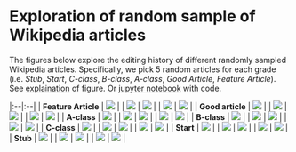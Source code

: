 # Exploration of random sample of Wikipedia articles

The figures below explore the editing history of different randomly sampled Wikipedia articles. Specifically, we pick 5 random articles for each grade (i.e. _Stub_, _Start_, _C-class_, _B-class_, _A-class_, _Good Article_, _Feature Article_). See [explaination](README.md) of figure. Or [jupyter notebook](Exploration_sample.ipynb) with code.

|:--|:--|
| **Feature Article** | ![](charts/contributions_43715.svg) |
| ![](charts/contributions_39543672.svg) | ![](charts/contributions_46823.svg) |
| ![](charts/contributions_38019984.svg) | ![](charts/contributions_67072.svg) |
| **Good article** | ![](charts/contributions_3903364.svg) |
| ![](charts/contributions_8543614.svg) | ![](charts/contributions_20355155.svg) |
| ![](charts/contributions_25167742.svg) | ![](charts/contributions_1475046.svg) |
| **A-class** | ![](charts/contributions_62740.svg) |
| ![](charts/contributions_1291047.svg) | ![](charts/contributions_23964203.svg) |
| ![](charts/contributions_26377832.svg) | ![](charts/contributions_3608389.svg) |
| **B-class** | ![](charts/contributions_2381612.svg) |
| ![](charts/contributions_33242610.svg) | ![](charts/contributions_35170176.svg) |
| ![](charts/contributions_46998769.svg) | ![](charts/contributions_849349.svg) |
| **C-class** | ![](charts/contributions_22569585.svg) |
| ![](charts/contributions_269558.svg) | ![](charts/contributions_57732.svg) |
| ![](charts/contributions_4067450.svg) | ![](charts/contributions_8644089.svg) |
| **Start** | ![](charts/contributions_9701772.svg) |
| ![](charts/contributions_1194749.svg) | ![](charts/contributions_28711125.svg) |
| ![](charts/contributions_20159093.svg) | ![](charts/contributions_3745809.svg) |
| **Stub** | ![](charts/contributions_6013510.svg) |
| ![](charts/contributions_23319745.svg) | ![](charts/contributions_7135624.svg) |
| ![](charts/contributions_8412790.svg) | ![](charts/contributions_33124310.svg) |
